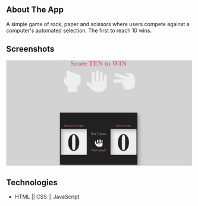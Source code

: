 ## About The App

A simple game of rock, paper and scissors where users compete against a computer's automated selection. The first to reach 10 wins.

## Screenshots

<img src="rps.png" width="500"/>

## Technologies

- HTML || CSS || JavaScript
 

